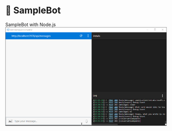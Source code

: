 # 🤖 SampleBot
SampleBot with Node.js
![Alt Text](https://github.com/ofuen/SampleBot/blob/master/screenshot/2018-10-03_19-40-50.gif)

